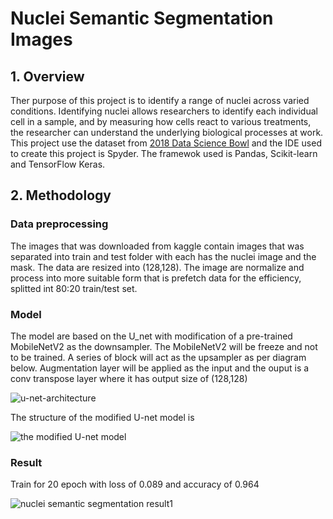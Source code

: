 # Nuclei Semantic Segmentation Images

## 1. Overview
Ther purpose of this project is to identify a range of nuclei across varied conditions.  Identifying nuclei allows researchers to identify each individual cell in a sample, and by measuring how cells react to various treatments, the researcher can understand the underlying biological processes at work. This project use the dataset from [2018 Data Science Bowl](https://www.kaggle.com/datasets/johnsmith88/heart-disease-dataset) and the IDE used to create this project is Spyder. The framewok used is Pandas, Scikit-learn and TensorFlow Keras. 

## 2. Methodology
### Data preprocessing
The images that was downloaded from kaggle contain images that was separated into train and test folder with each has the nuclei image and the mask. The data are resized into (128,128). The image are normalize and process into more suitable form that is prefetch data for the efficiency, splitted int 80:20 train/test set. 

### Model

The model are based on the U_net with modification of a pre-trained MobileNetV2 as the downsampler. The MobileNetV2 will be freeze and not to be trained. A series of block will act as the upsampler as per diagram below. Augmentation layer will be applied as the input and the ouput is a conv transpose layer where it has output size of (128,128)

![u-net-architecture](https://user-images.githubusercontent.com/92585515/182058497-86f93d80-bf4f-49d1-be87-2a98cb0ca91b.png)

The structure of the modified U-net model is

![the modified U-net model](https://user-images.githubusercontent.com/92585515/182060510-30cac5e6-ccfc-4171-8715-7a5264c2046c.png)


### Result
Train for 20 epoch with loss of 0.089 and accuracy of 0.964

![nuclei semantic segmentation result1](https://user-images.githubusercontent.com/92585515/182061521-c0fb42bc-5b0a-40e2-a56f-cfeab4e67835.png)

